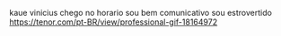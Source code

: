 kaue vinicius
chego no horario
sou bem comunicativo
sou estrovertido
https://tenor.com/pt-BR/view/professional-gif-18164972
